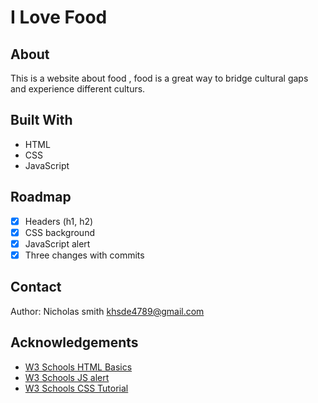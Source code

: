 # I Love Food

## About

This is a website about food , food is a great way to bridge cultural gaps and experience different culturs.

## Built With

* HTML
* CSS
* JavaScript

## Roadmap

- [x] Headers (h1, h2)
- [x] CSS background
- [x] JavaScript alert
- [x] Three changes with commits

## Contact

Author: Nicholas smith khsde4789@gmail.com

## Acknowledgements

* [W3 Schools HTML Basics](https://www.w3schools.com/html/html_basic.asp)
* [W3 Schools JS alert](https://www.w3schools.com/jsref/met_win_alert.asp)
* [W3 Schools CSS Tutorial](https://www.w3schools.com/css/default.asp)